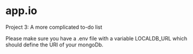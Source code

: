# app.io
Project 3: A more complicated to-do list

Please make sure you have a .env file with a variable LOCALDB_URL which should define the URI of your mongoDb.

